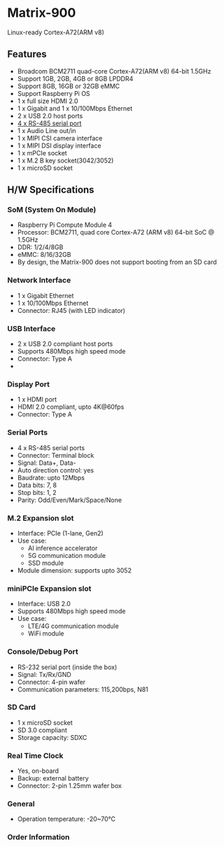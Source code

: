 # Matrix-900
Linux-ready Cortex-A72(ARM v8)

## Features
- Broadcom BCM2711 quad-core Cortex-A72(ARM v8) 64-bit 1.5GHz
- Support 1GB, 2GB, 4GB or 8GB LPDDR4
- Support 8GB, 16GB or 32GB eMMC
- Support Raspberry Pi OS
- 1 x full size HDMI 2.0
- 1 x Gigabit and 1 x 10/100Mbps Ethernet
- 2 x USB 2.0 host ports
- [4 x RS-485 serial port](#serial_ports)
- 1 x Audio Line out/in
- 1 x MIPI CSI camera interface
- 1 x MIPI DSI display interface
- 1 x mPCIe socket
- 1 x M.2 B key socket(3042/3052)
- 1 x microSD socket
  
## H/W Specifications
### SoM (System On Module)
- Raspberry Pi Compute Module 4
- Processor: BCM2711, quad core Cortex-A72 (ARM v8) 64-bit SoC @ 1.5GHz
- DDR: 1/2/4/8GB
- eMMC: 8/16/32GB
- By design, the Matrix-900 does not support booting from an SD card

### Network Interface
- 1 x Gigabit Ethernet
- 1 x 10/100Mbps Ethernet
- Connector: RJ45 (with LED indicator)

### USB Interface
- 2 x USB 2.0 compliant host ports
- Supports 480Mbps high speed mode 
- Connector: Type A
- 
### Display Port
- 1 x HDMI port
- HDMI 2.0 compliant, upto 4K@60fps
- Connector: Type A

### <a name="serial_ports"></a> Serial Ports
- 4 x RS-485 serial ports
- Connector: Terminal block
- Signal: Data+, Data-
- Auto direction control: yes
- Baudrate: upto 12Mbps
- Data bits: 7, 8
- Stop bits: 1, 2
- Parity: Odd/Even/Mark/Space/None

### M.2 Expansion slot
- Interface: PCIe (1-lane, Gen2)
- Use case:
  - AI inference accelerator
  - 5G communication module
  - SSD module
- Module dimension: supports upto 3052

### miniPCIe Expansion slot
- Interface: USB 2.0
- Supports 480Mbps high speed mode
- Use case:
  - LTE/4G communication module
  - WiFi module
 
### Console/Debug Port
- RS-232 serial port (inside the box)
- Signal: Tx/Rx/GND
- Connector: 4-pin wafer
- Communication parameters: 115,200bps, N81

### SD Card
- 1 x microSD socket
- SD 3.0 compliant
- Storage capacity: SDXC

### Real Time Clock
- Yes, on-board
- Backup: external battery
- Connector: 2-pin 1.25mm wafer box

### General
- Operation temperature: -20~70&deg;C 

### Order Information